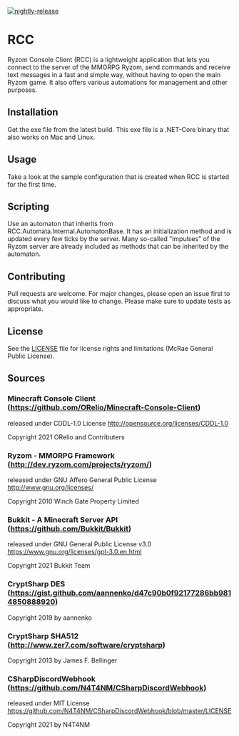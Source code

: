 [![nightly-release](https://github.com/RyzomApps/RCC/actions/workflows/dotnet.yml/badge.svg)](https://github.com/RyzomApps/RCC/actions/workflows/dotnet.yml)

# RCC
Ryzom Console Client (RCC) is a lightweight application that lets you connect to the server of the MMORPG Ryzom, send commands and receive text messages in a fast and simple way, without having to open the main Ryzom game. It also offers various automations for management and other purposes.

## Installation
Get the exe file from the latest build. This exe file is a .NET-Core binary that also works on Mac and Linux.

## Usage
Take a look at the sample configuration that is created when RCC is started for the first time.

## Scripting
Use an automaton that inherits from RCC.Automata.Internal.AutomatonBase. It has an initialization method and is updated every few ticks by the server. Many so-called "impulses" of the Ryzom server are already included as methods that can be inherited by the automaton.

## Contributing
Pull requests are welcome. For major changes, please open an issue first to discuss what you would like to change.
Please make sure to update tests as appropriate.

## License ##
See the [LICENSE](LICENSE.md) file for license rights and limitations (McRae General Public License).

## Sources

### Minecraft Console Client (https://github.com/ORelio/Minecraft-Console-Client)
released under CDDL-1.0 License http://opensource.org/licenses/CDDL-1.0

Copyright 2021 ORelio and Contributers

### Ryzom - MMORPG Framework (http://dev.ryzom.com/projects/ryzom/)
released under GNU Affero General Public License http://www.gnu.org/licenses/

Copyright 2010 Winch Gate Property Limited

### Bukkit - A Minecraft Server API (https://github.com/Bukkit/Bukkit)
released under GNU General Public License v3.0 https://www.gnu.org/licenses/gpl-3.0.en.html

Copyright 2021 Bukkit Team

### CryptSharp DES (https://gist.github.com/aannenko/d47c90b0f92177286bb9814850888920)
Copyright 2019 by aannenko

### CryptSharp SHA512 (http://www.zer7.com/software/cryptsharp)
Copyright 2013 by James F. Bellinger 

### CSharpDiscordWebhook (https://github.com/N4T4NM/CSharpDiscordWebhook)
released under MIT License https://github.com/N4T4NM/CSharpDiscordWebhook/blob/master/LICENSE

Copyright 2021 by N4T4NM
